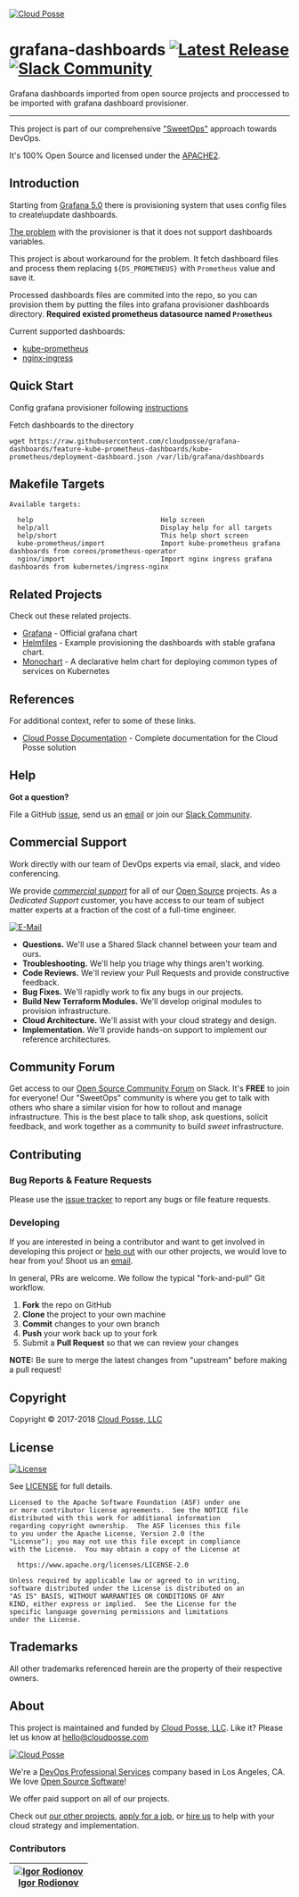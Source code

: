 <!-- This file was automatically generated by the `build-harness`. Make all changes to `README.yaml` and run `make readme` to rebuild this file. -->

[![Cloud Posse](https://cloudposse.com/logo-300x69.svg)](https://cloudposse.com)

# grafana-dashboards [![Latest Release](https://img.shields.io/github/release/cloudposse/grafana-dashboards.svg)](https://github.com/cloudposse/grafana-dashboards/releases) [![Slack Community](https://slack.cloudposse.com/badge.svg)](https://slack.cloudposse.com)


Grafana dashboards imported from open source projects and proccessed to be imported with grafana dashboard provisioner.


---

This project is part of our comprehensive ["SweetOps"](https://docs.cloudposse.com) approach towards DevOps. 


It's 100% Open Source and licensed under the [APACHE2](LICENSE).









## Introduction

Starting from [Grafana 5.0](http://docs.grafana.org/administration/provisioning/#dashboards) there is provisioning
system that uses config files to create\update dashboards.

[The problem](https://github.com/grafana/grafana/issues/10786) with the provisioner is that it does not support
dashboards variables.

This project is about workaround for the problem.
It fetch dashboard files and process them replacing `${DS_PROMETHEUS}` with `Prometheus` value and save it.

Processed dashboards files are commited into the repo, so you can provision them by putting the files into grafana
provisioner dashboards directory. __Required existed prometheus datasource named `Prometheus`__

Current supported dashboards:
* [kube-prometheus](https://github.com/coreos/prometheus-operator/master/helm/grafana/dashboards/)
* [nginx-ingress](https://github.com/kubernetes/ingress-nginx/master/deploy/grafana/dashboards/)


## Quick Start


Config grafana provisioner following [instructions](http://docs.grafana.org/administration/provisioning/#dashboards)

Fetch dashboards to the directory
```
wget https://raw.githubusercontent.com/cloudposse/grafana-dashboards/feature-kube-prometheus-dashboards/kube-prometheus/deployment-dashboard.json /var/lib/grafana/dashboards
```




## Makefile Targets
```
Available targets:

  help                                Help screen
  help/all                            Display help for all targets
  help/short                          This help short screen
  kube-prometheus/import              Import kube-prometheus grafana dashboards from coreos/prometheus-operator
  nginx/import                        Import nginx ingress grafana dashboards from kubernetes/ingress-nginx

```



## Related Projects

Check out these related projects.

- [Grafana](https://github.com/helm/charts/tree/master/stable/grafana) - Official grafana chart
- [Helmfiles](https://github.com/cloudposse/helmfiles/blob/master/helmfile.d/0400.kube-prometheus.yaml) - Example provisioning the dashboards with stable grafana chart.
- [Monochart](https://github.com/cloudposse/charts/tree/master/incubator/monochart) - A declarative helm chart for deploying common types of services on Kubernetes




## References

For additional context, refer to some of these links. 

- [Cloud Posse Documentation](https://docs.cloudposse.com) - Complete documentation for the Cloud Posse solution


## Help

**Got a question?**

File a GitHub [issue](https://github.com/cloudposse/grafana-dashboards/issues), send us an [email][email] or join our [Slack Community][slack].

## Commercial Support

Work directly with our team of DevOps experts via email, slack, and video conferencing. 

We provide [*commercial support*][commercial_support] for all of our [Open Source][github] projects. As a *Dedicated Support* customer, you have access to our team of subject matter experts at a fraction of the cost of a full-time engineer. 

[![E-Mail](https://img.shields.io/badge/email-hello@cloudposse.com-blue.svg)](mailto:hello@cloudposse.com)

- **Questions.** We'll use a Shared Slack channel between your team and ours.
- **Troubleshooting.** We'll help you triage why things aren't working.
- **Code Reviews.** We'll review your Pull Requests and provide constructive feedback.
- **Bug Fixes.** We'll rapidly work to fix any bugs in our projects.
- **Build New Terraform Modules.** We'll develop original modules to provision infrastructure.
- **Cloud Architecture.** We'll assist with your cloud strategy and design.
- **Implementation.** We'll provide hands-on support to implement our reference architectures. 


## Community Forum

Get access to our [Open Source Community Forum][slack] on Slack. It's **FREE** to join for everyone! Our "SweetOps" community is where you get to talk with others who share a similar vision for how to rollout and manage infrastructure. This is the best place to talk shop, ask questions, solicit feedback, and work together as a community to build *sweet* infrastructure.

## Contributing

### Bug Reports & Feature Requests

Please use the [issue tracker](https://github.com/cloudposse/grafana-dashboards/issues) to report any bugs or file feature requests.

### Developing

If you are interested in being a contributor and want to get involved in developing this project or [help out](https://github.com/orgs/cloudposse/projects/3) with our other projects, we would love to hear from you! Shoot us an [email](mailto:hello@cloudposse.com).

In general, PRs are welcome. We follow the typical "fork-and-pull" Git workflow.

 1. **Fork** the repo on GitHub
 2. **Clone** the project to your own machine
 3. **Commit** changes to your own branch
 4. **Push** your work back up to your fork
 5. Submit a **Pull Request** so that we can review your changes

**NOTE:** Be sure to merge the latest changes from "upstream" before making a pull request!


## Copyright

Copyright © 2017-2018 [Cloud Posse, LLC](https://cloudposse.com)



## License 

[![License](https://img.shields.io/badge/License-Apache%202.0-blue.svg)](https://opensource.org/licenses/Apache-2.0) 

See [LICENSE](LICENSE) for full details.

    Licensed to the Apache Software Foundation (ASF) under one
    or more contributor license agreements.  See the NOTICE file
    distributed with this work for additional information
    regarding copyright ownership.  The ASF licenses this file
    to you under the Apache License, Version 2.0 (the
    "License"); you may not use this file except in compliance
    with the License.  You may obtain a copy of the License at

      https://www.apache.org/licenses/LICENSE-2.0

    Unless required by applicable law or agreed to in writing,
    software distributed under the License is distributed on an
    "AS IS" BASIS, WITHOUT WARRANTIES OR CONDITIONS OF ANY
    KIND, either express or implied.  See the License for the
    specific language governing permissions and limitations
    under the License.









## Trademarks

All other trademarks referenced herein are the property of their respective owners.

## About

This project is maintained and funded by [Cloud Posse, LLC][website]. Like it? Please let us know at <hello@cloudposse.com>

[![Cloud Posse](https://cloudposse.com/logo-300x69.svg)](https://cloudposse.com)

We're a [DevOps Professional Services][hire] company based in Los Angeles, CA. We love [Open Source Software](https://github.com/cloudposse/)!

We offer paid support on all of our projects.  

Check out [our other projects][github], [apply for a job][jobs], or [hire us][hire] to help with your cloud strategy and implementation.

  [docs]: https://docs.cloudposse.com/
  [website]: https://cloudposse.com/
  [github]: https://github.com/cloudposse/
  [commercial_support]: https://github.com/orgs/cloudposse/projects
  [jobs]: https://cloudposse.com/jobs/
  [hire]: https://cloudposse.com/contact/
  [slack]: https://slack.cloudposse.com/
  [linkedin]: https://www.linkedin.com/company/cloudposse
  [twitter]: https://twitter.com/cloudposse/
  [email]: mailto:hello@cloudposse.com


### Contributors

|  [![Igor Rodionov][goruha_avatar]][goruha_homepage]<br/>[Igor Rodionov][goruha_homepage] |
|---|

  [goruha_homepage]: https://github.com/goruha
  [goruha_avatar]: https://github.com/goruha.png?size=150


